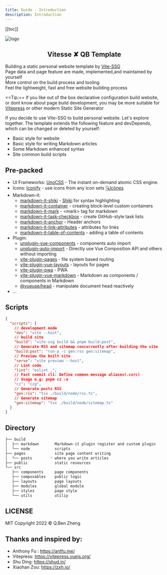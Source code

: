```yaml
---
title: Guide - Introduction
description: Introduction
---
```


[[toc]]


![logo](/logo-dark.svg) <!-- <size="180"> <class="m-auto"> <!> -->

<h2 align="center">Vitesse ✘ QB Template</h2>

Building a static personal website template by [Vite-SSG](https://github.com/antfu/vite-ssg)<br>
Page data and page feature are made, implemented,and maintained by yourself<br>
More control on the build process and tooling<br>
Feel the lightweight, fast and free website building process<br>

==Tip:== If you like out of the box declarative configuration build website, or dont know about page build development, you may be more suitable for [Vitepress](https://vitepress.vuejs.org/) or other modern Static Site Generator

If you decide to use Vite-SSG to build personal website. Let's explore together. The template extends the following feature and devDepends, which can be changed or deleted by yourself:

- Basic style for website
- Basic style for writing Markdown articles
- Some Markdown enhanced syntax
- Site common build scripts

## Pre-packed

- UI Frameworks: [UnoCSS](https://github.com/antfu/unocss) - The instant on-demand atomic CSS engine.
- Icons: [Iconify](https://iconify.design/) - use icons from any icon sets [🔍Icônes](https://icones.netlify.app/)
- Markdown-it:
  - [markdown-it-shiki](https://github.com/antfu/markdown-it-shiki) - [Shiki](https://github.com/shikijs/shiki) for syntax highlighting
  - [markdown-it-container](https://github.com/markdown-it/markdown-it-container#readme) - creating block-level custom containers
  - [markdown-it-mark](https://github.com/markdown-it/markdown-it-mark#readme) - \<mark\> tag for markdown
  - [markdown-it-task-checkbox](https://github.com/linsir/markdown-it-task-checkbox#readme) - create GitHub-style task lists
  - [markdown-it-anchor](https://github.com/valeriangalliat/markdown-it-anchor#readme) - Header anchors
  - [markdown-it-link-attributes](https://github.com/crookedneighbor/markdown-it-link-attributes) - attributes for links
  - [markdown-it-table-of-contents](https://github.com/martinlissmyr/markdown-it-table-of-contents) - adding a table of contents
- Plugin:
  - [unplugin-vue-components](https://github.com/antfu/unplugin-vue-components) - components auto import
  - [unplugin-auto-import](https://github.com/antfu/unplugin-auto-import) - Directly use Vue Composition API and others without importing
  - [vite-plugin-pages](https://github.com/hannoeru/vite-plugin-pages) - file system based routing
  - [vite-plugin-vue-layouts](https://github.com/JohnCampionJr/vite-plugin-vue-layouts) - layouts for pages
  - [vite-plugin-pwa](https://github.com/antfu/vite-plugin-pwa) - PWA
  - [vite-plugin-vue-markdown](https://github.com/antfu/vite-plugin-vue-markdown) - Markdown as components / components in Markdown
  - [@vueuse/head](https://github.com/vueuse/head) - manipulate document head reactively
- ...

## Scripts

```json
{
  "scripts": {
    // development mode
    "dev": "vite --host",
    // build site
    "build": "vite-ssg build && pnpm build:post",
    // Generate RSS and sitemap concurrently after building the site
    "build:post": "run-p -c gen:rss gen:sitemap",
    // Preview the built site
    "serve": "vite preview --host",
    // Lint code
    "lint": "eslint .",
    // Fast commit cli: Define common message aliases(.czrc)
    // Usage e.g: pnpm cz :a
    "cz": "czg",
    // Generate posts RSS
    "gen:rss": "tsx ./build/node/rss.ts",
    // Generate sitemap
    "gen:sitemap": "tsx ./build/node/sitemap.ts"
  }
}
```

## Directory

```sh
├── build
│  ├── markdown       Markdown-it plugin register and custom plugin
│  └── node           scripts
├── pages             site page content writing
│  └── posts        * where you write articles
├── public            static resources
└── src
   ├── components     page components
   ├── composables    public logic
   ├── layouts        page layouts
   ├── modules        global module
   ├── styles         page style
   └── utils          utiliy
```

## LICENSE

MIT Copyright 2022 © Q.Ben Zheng

## Thanks and inspired by:
- Anthony Fu : https://antfu.me/
- Vitepress: https://vitepress.vuejs.org/
- Shu Ding: https://shud.in/
- Xiaohan Zou: https://zxh.io/

